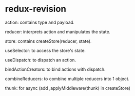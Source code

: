 # redux-revision

action: contains type and payload.

reducer: interprets action and manipulates the state.

store: contains createStore(reducer, state).

useSelector: to access the store's state.

useDispatch: to dispatch an action.

bindActionCreators: to bind actions with dispatch.

combineReducers: to combine multiple reducers into 1 object.

thunk: for async (add ,applyMiddleware(thunk) in createStore)